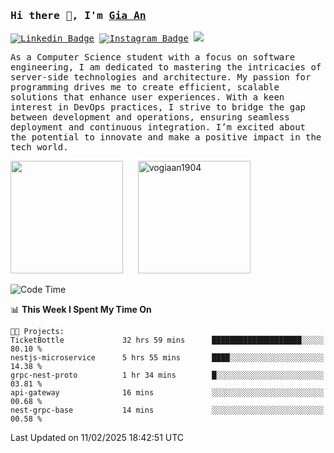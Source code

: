 ### <samp>Hi there 👋, I'm <a href="https://www.linkedin.com/in/vogiaan1904/" target="_blank">Gia An</a></samp>

<samp> [![Linkedin Badge](https://img.shields.io/badge/-LinkedIn-0e76a8?style=flat-square&logo=Linkedin&logoColor=white)](https://linkedin.com/in/vogiaan1904)
[![Instagram Badge](https://img.shields.io/badge/-Instagram-e4405f?style=flat-square&logo=Instagram&logoColor=white)](https://instagram.com/_.ja.ann_/) ![](https://komarev.com/ghpvc/?username=vogiaan1904&style=flat-square&base=100)</samp> 

<samp>As a Computer Science student with a focus on software engineering, I am dedicated to mastering the intricacies of server-side technologies and architecture. My passion for programming drives me to create efficient, scalable solutions that enhance user experiences. With a keen interest in DevOps practices, I strive to bridge the gap between development and operations, ensuring seamless deployment and continuous integration. I’m excited about the potential to innovate and make a positive impact in the tech world.</samp>



<div>
  <img height="180em" src="https://github-readme-stats.vercel.app/api/top-langs/?username=vogiaan1904&show_icons=true&hide_border=true&layout=compact&langs_count=10&theme=transparent&include_orgs=true"/>
  &nbsp;&nbsp;&nbsp;&nbsp;
  <img height="180em" src="https://github-readme-stats.vercel.app/api?username=vogiaan1904&show_icons=true&hide_border=true&&count_private=true&include_all_commits=true&theme=transparent&locale=en" alt="vogiaan1904" />
</div>






<!--START_SECTION:waka-->
![Code Time](http://img.shields.io/badge/Code%20Time-384%20hrs%2024%20mins-blue)

📊 **This Week I Spent My Time On** 

```text
🐱‍💻 Projects: 
TicketBottle             32 hrs 59 mins      ████████████████████░░░░░   80.10 % 
nestjs-microservice      5 hrs 55 mins       ████░░░░░░░░░░░░░░░░░░░░░   14.38 % 
grpc-nest-proto          1 hr 34 mins        █░░░░░░░░░░░░░░░░░░░░░░░░   03.81 % 
api-gateway              16 mins             ░░░░░░░░░░░░░░░░░░░░░░░░░   00.68 % 
nest-grpc-base           14 mins             ░░░░░░░░░░░░░░░░░░░░░░░░░   00.58 % 
```


 Last Updated on 11/02/2025 18:42:51 UTC
<!--END_SECTION:waka-->
